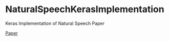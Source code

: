# NaturalSpeechKerasImplementation
Keras Implementation of Natural Speech Paper

[Paper](https://arxiv.org/pdf/2205.04421.pdf)
